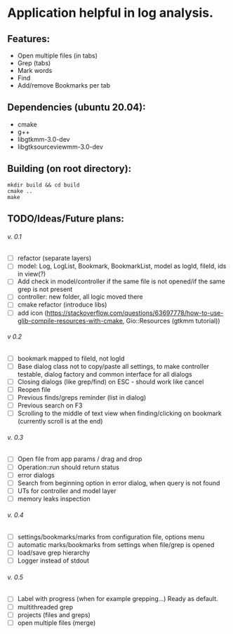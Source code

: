 # Application helpful in log analysis.

## Features:
- Open multiple files (in tabs)
- Grep (tabs)
- Mark words
- Find
- Add/remove Bookmarks per tab

## Dependencies (ubuntu 20.04):
- cmake
- g++
- libgtkmm-3.0-dev
- libgtksourceviewmm-3.0-dev

## Building (on root directory):
```
mkdir build && cd build
cmake ..
make
```

## TODO/Ideas/Future plans:
###### v. 0.1
- [ ] refactor (separate layers)
- [ ] model: Log, LogList, Bookmark, BookmarkList, model as logId, fileId, ids in view(?)
- [ ] Add check in model/controller if the same file is not opened/if the same grep is not present
- [ ] controller: new folder, all logic moved there
- [ ] cmake refactor (introduce libs)
- [ ] add icon (https://stackoverflow.com/questions/63697778/how-to-use-glib-compile-resources-with-cmake, Gio::Resources (gtkmm tutorial))

###### v 0.2
- [ ] bookmark mapped to fileId, not logId
- [ ] Base dialog class not to copy/paste all settings, to make controller testable, dialog factory and common interface for all dialogs
- [ ] Closing dialogs (like grep/find) on ESC - should work like cancel
- [ ] Reopen file
- [ ] Previous finds/greps reminder (list in dialog)
- [ ] Previous search on F3
- [ ] Scrolling to the middle of text view when finding/clicking on bookmark (currently scroll is at the end)

###### v. 0.3
- [ ] Open file from app params / drag and drop
- [ ] Operation::run should return status
- [ ] error dialogs
- [ ] Search from beginning option in error dialog, when query is not found
- [ ] UTs for controller and model layer
- [ ] memory leaks inspection

###### v. 0.4
- [ ] settings/bookmarks/marks from configuration file, options menu
- [ ] automatic marks/bookmarks from settings when file/grep is opened
- [ ] load/save grep hierarchy
- [ ] Logger instead of stdout

###### v. 0.5
- [ ] Label with progress (when for example grepping...) Ready as default.
- [ ] multithreaded grep
- [ ] projects (files and greps)
- [ ] open multiple files (merge)
